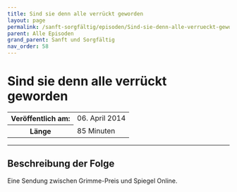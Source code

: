 ```yaml
---
title: Sind sie denn alle verrückt geworden
layout: page
permalink: /sanft-sorgfältig/episoden/Sind-sie-denn-alle-verrueckt-geworden
parent: Alle Episoden
grand_parent: Sanft und Sorgfältig
nav_order: 58
---
```


# Sind sie denn alle verrückt geworden
<table class="resp-table dcf-table dcf-table-responsive dcf-table-bordered dcf-table-striped dcf-w-100%">
                    <tbody>
                        <tr>
                            <th scope="row">Veröffentlich am:</th>
                            <td data-label="Veröffentlich am:">06. April 2014</td>
                        </tr>
                        <tr>
                            <th scope="row">Länge </th>
                            <td data-label="Länge ">85 Minuten</td>
                        </tr></tbody>
                </table>

***

## Beschreibung der Folge

<div>
Eine Sendung zwischen Grimme-Preis und Spiegel Online.  
</div>

